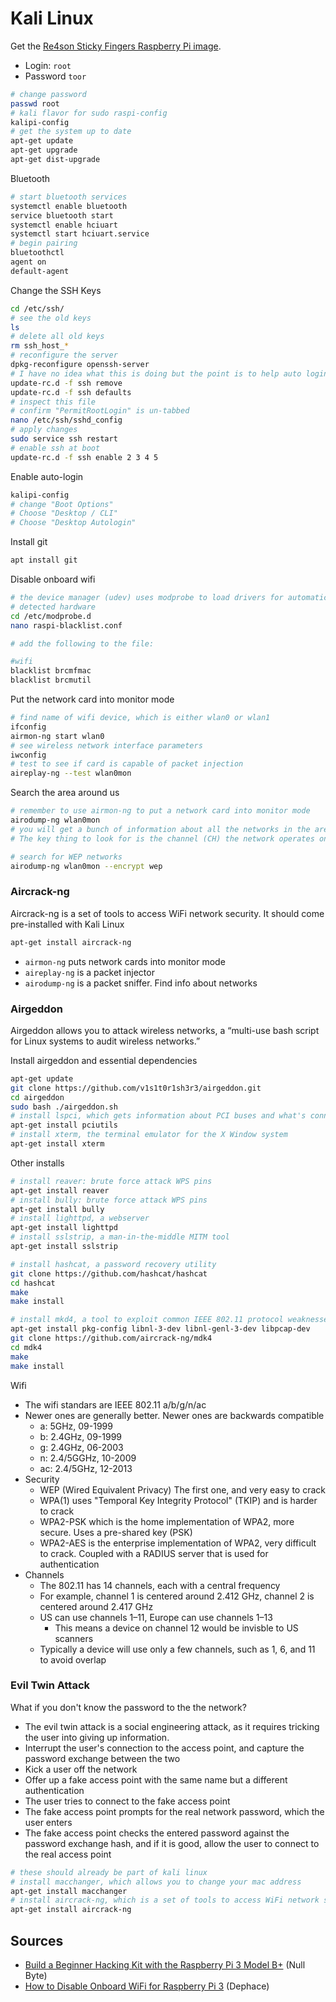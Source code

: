 # Kali Linux

Get the [Re4son Sticky Fingers Raspberry Pi image](https://whitedome.com.au/re4son/sticky-fingers-kali-pi-pre-installed-image/).

* Login: `root`
* Password `toor`

```bash
# change password
passwd root
# kali flavor for sudo raspi-config
kalipi-config
# get the system up to date
apt-get update
apt-get upgrade
apt-get dist-upgrade
```

Bluetooth

```bash
# start bluetooth services
systemctl enable bluetooth
service bluetooth start
systemctl enable hciuart
systemctl start hciuart.service
# begin pairing
bluetoothctl
agent on
default-agent
```

Change the SSH Keys

```bash
cd /etc/ssh/
# see the old keys
ls
# delete all old keys
rm ssh_host_*
# reconfigure the server
dpkg-reconfigure openssh-server
# I have no idea what this is doing but the point is to help auto login at boot
update-rc.d -f ssh remove
update-rc.d -f ssh defaults
# inspect this file
# confirm "PermitRootLogin" is un-tabbed
nano /etc/ssh/sshd_config
# apply changes
sudo service ssh restart
# enable ssh at boot
update-rc.d -f ssh enable 2 3 4 5
```

Enable auto-login

```bash
kalipi-config
# change "Boot Options"
# Choose "Desktop / CLI"
# Choose "Desktop Autologin"
```

Install git

```bash
apt install git
```

Disable onboard wifi

```bash
# the device manager (udev) uses modprobe to load drivers for automatically
# detected hardware
cd /etc/modprobe.d
nano raspi-blacklist.conf

# add the following to the file:

#wifi
blacklist brcmfmac
blacklist brcmutil
```

Put the network card into monitor mode

```bash
# find name of wifi device, which is either wlan0 or wlan1
ifconfig
airmon-ng start wlan0
# see wireless network interface parameters
iwconfig
# test to see if card is capable of packet injection
aireplay-ng --test wlan0mon
```

Search the area around us

```bash
# remember to use airmon-ng to put a network card into monitor mode
airodump-ng wlan0mon
# you will get a bunch of information about all the networks in the area. 
# The key thing to look for is the channel (CH) the network operates on

# search for WEP networks
airodump-ng wlan0mon --encrypt wep
```

### Aircrack-ng

Aircrack-ng is a set of tools to access WiFi network security. It should come pre-installed with Kali Linux

```bash
apt-get install aircrack-ng
```

* `airmon-ng` puts network cards into monitor mode
* `aireplay-ng` is a packet injector
* `airodump-ng` is a packet sniffer. Find info about networks

### Airgeddon

Airgeddon allows you to attack wireless networks, a &ldquo;multi-use bash script for Linux systems to audit wireless networks.&rdquo;

Install airgeddon and essential dependencies

```bash 
apt-get update
git clone https://github.com/v1s1t0r1sh3r3/airgeddon.git
cd airgeddon
sudo bash ./airgeddon.sh
# install lspci, which gets information about PCI buses and what's connected to them
apt-get install pciutils
# install xterm, the terminal emulator for the X Window system
apt-get install xterm
```

Other installs

```bash
# install reaver: brute force attack WPS pins
apt-get install reaver
# install bully: brute force attack WPS pins
apt-get install bully
# install lighttpd, a webserver
apt-get install lighttpd
# install sslstrip, a man-in-the-middle MITM tool
apt-get install sslstrip

# install hashcat, a password recovery utility
git clone https://github.com/hashcat/hashcat
cd hashcat
make
make install

# install mkd4, a tool to exploit common IEEE 802.11 protocol weaknesses
apt-get install pkg-config libnl-3-dev libnl-genl-3-dev libpcap-dev 
git clone https://github.com/aircrack-ng/mdk4
cd mdk4
make
make install
```


Wifi

* The wifi standars are IEEE 802.11 a/b/g/n/ac
* Newer ones are generally better. Newer ones are backwards compatible
  * a: 5GHz, 09-1999
  * b: 2.4GHz, 09-1999
  * g: 2.4GHz, 06-2003
  * n: 2.4/5GGHz, 10-2009
  * ac: 2.4/5GHz, 12-2013
* Security
  * WEP (Wired Equivalent Privacy) The first one, and very easy to crack
  * WPA(1) uses "Temporal Key Integrity Protocol" (TKIP) and is harder to crack
  * WPA2-PSK which is the home implementation of WPA2, more secure. Uses a pre-shared key (PSK)
  * WPA2-AES is the enterprise implementation of WPA2, very difficult to crack. Coupled with a RADIUS server that is used for authentication
* Channels
  * The 802.11  has 14 channels, each with a central frequency
  * For example, channel 1 is centered around 2.412 GHz, channel 2 is centered around 2.417 GHz
  * US can use channels 1&ndash;11, Europe can use channels 1&ndash;13
    * This means a device on channel 12 would be invisble to US scanners
  * Typically a device will use only a few channels, such as 1, 6, and 11 to avoid overlap


### Evil Twin Attack

What if you don't know the password to the the network?
* The evil twin attack is a social engineering attack, as it requires tricking the user into giving up information.
* Interrupt the user's connection to the access point, and capture the password exchange between the two
* Kick a user off the network
* Offer up a fake access point with the same name but a different authentication
* The user tries to connect to the fake access point
* The fake access point prompts for the real network password, which the user enters
* The fake access point checks the entered password against the password exchange hash, and if it is good, allow the user to connect to the real access point

```bash
# these should already be part of kali linux
# install macchanger, which allows you to change your mac address
apt-get install macchanger
# install aircrack-ng, which is a set of tools to access WiFi network security
apt-get install aircrack-ng
```

## Sources

* [Build a Beginner Hacking Kit with the Raspberry Pi 3 Model B+](https://null-byte.wonderhowto.com/how-to/build-beginner-hacking-kit-with-raspberry-pi-3-model-b-0184144/) (Null Byte)
* [How to Disable Onboard WiFi for Raspberry Pi 3](https://dephace.com/how-to-disable-onboard-wifi-for-raspberry-pi-3/) (Dephace)